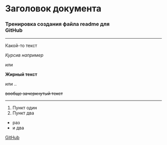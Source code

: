 # Заголовок документа
### Тренировка создания файла readme для <br> GitHub
---
Какой-то текст

_Курсив например_

или

__Жирный текст__

или ..

~~вообще зачеркнутый текст~~

---
1. Пункт один
2. Пункт два

- раз
- и два

[GitHub](https://github.com/01rbr/first-project/commits/master "Моя страница на Гитхабе")